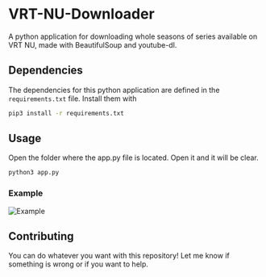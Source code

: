 # VRT-NU-Downloader
A python application for downloading whole seasons of series available on VRT NU, made with BeautifulSoup and youtube-dl.

## Dependencies

The dependencies for this python application are defined in the `requirements.txt` file. Install them with

```bash
pip3 install -r requirements.txt
```

## Usage

Open the folder where the app.py file is located. Open it and it will be clear.

```bash
python3 app.py
```
### Example

![Example](https://github.com/othellodesutter/VRT-NU-Downloader/blob/master/img/example.png)

## Contributing
You can do whatever you want with this repository! Let me know if something is wrong or if you want to help.
